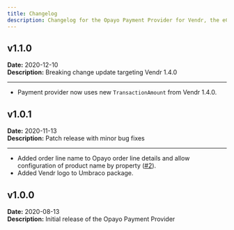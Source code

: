 ```yaml
---
title: Changelog
description: Changelog for the Opayo Payment Provider for Vendr, the eCommerce solution for Umbraco v8+
---
```


## v1.1.0   
**Date:** 2020-12-10    
**Description:** Breaking change update targeting Vendr 1.4.0 

---  

<changelog>
<changelog-group category="Breaking">  

    
* Payment provider now uses new `TransactionAmount` from Vendr 1.4.0.


</changelog-group>
</changelog>

## v1.0.1   
**Date:** 2020-11-13  
**Description:** Patch release with minor bug fixes  

---  

<changelog>
<changelog-group category="Added">  

    
* Added order line name to Opayo order line details and allow configuration of product name by property ([#2](https://github.com/vendrhub/vendr-payment-provider-opayo/issues/2)).
* Added Vendr logo to Umbraco package.


</changelog-group>
</changelog>

## v1.0.0  
**Date:** 2020-08-13    
**Description:** Initial release of the Opayo Payment Provider 